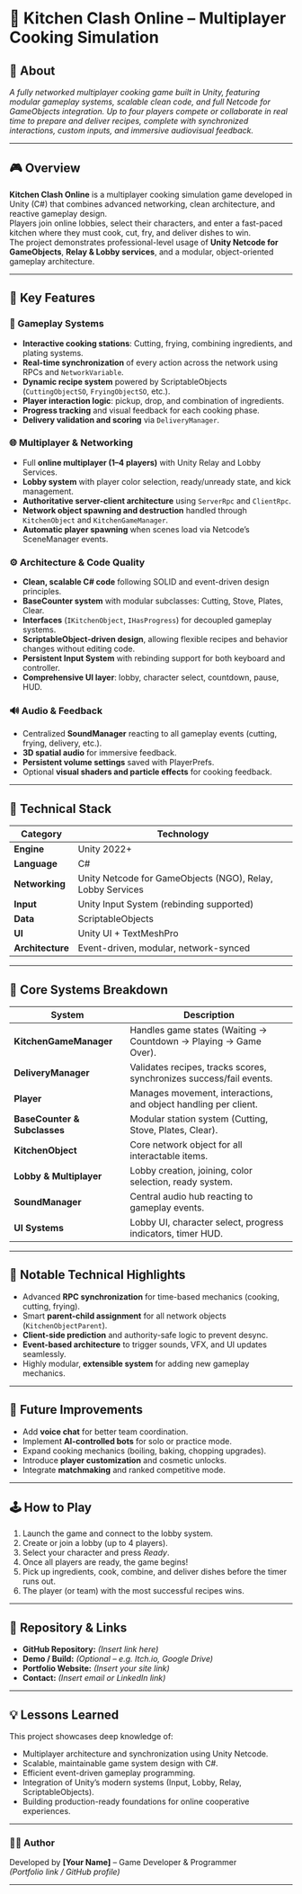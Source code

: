# 🍳 Kitchen Clash Online – Multiplayer Cooking Simulation

## 📝 About
*A fully networked multiplayer cooking game built in Unity, featuring modular gameplay systems, scalable clean code, and full Netcode for GameObjects integration. Up to four players compete or collaborate in real time to prepare and deliver recipes, complete with synchronized interactions, custom inputs, and immersive audiovisual feedback.*

---

## 🎮 Overview
**Kitchen Clash Online** is a multiplayer cooking simulation game developed in Unity (C#) that combines advanced networking, clean architecture, and reactive gameplay design.  
Players join online lobbies, select their characters, and enter a fast-paced kitchen where they must cook, cut, fry, and deliver dishes to win.  
The project demonstrates professional-level usage of **Unity Netcode for GameObjects**, **Relay & Lobby services**, and a modular, object-oriented gameplay architecture.

---

## 🔑 Key Features

### 🎯 Gameplay Systems
- **Interactive cooking stations**: Cutting, frying, combining ingredients, and plating systems.  
- **Real-time synchronization** of every action across the network using RPCs and `NetworkVariable`.  
- **Dynamic recipe system** powered by ScriptableObjects (`CuttingObjectSO`, `FryingObjectSO`, etc.).  
- **Player interaction logic**: pickup, drop, and combination of ingredients.  
- **Progress tracking** and visual feedback for each cooking phase.  
- **Delivery validation and scoring** via `DeliveryManager`.

### 🌐 Multiplayer & Networking
- Full **online multiplayer (1–4 players)** with Unity Relay and Lobby Services.  
- **Lobby system** with player color selection, ready/unready state, and kick management.  
- **Authoritative server-client architecture** using `ServerRpc` and `ClientRpc`.  
- **Network object spawning and destruction** handled through `KitchenObject` and `KitchenGameManager`.  
- **Automatic player spawning** when scenes load via Netcode’s SceneManager events.

### ⚙️ Architecture & Code Quality
- **Clean, scalable C# code** following SOLID and event-driven design principles.  
- **BaseCounter system** with modular subclasses: Cutting, Stove, Plates, Clear.  
- **Interfaces** (`IKitchenObject`, `IHasProgress`) for decoupled gameplay systems.  
- **ScriptableObject-driven design**, allowing flexible recipes and behavior changes without editing code.  
- **Persistent Input System** with rebinding support for both keyboard and controller.  
- **Comprehensive UI layer**: lobby, character select, countdown, pause, HUD.

### 🔊 Audio & Feedback
- Centralized **SoundManager** reacting to all gameplay events (cutting, frying, delivery, etc.).  
- **3D spatial audio** for immersive feedback.  
- **Persistent volume settings** saved with PlayerPrefs.  
- Optional **visual shaders and particle effects** for cooking feedback.

---

## 🧩 Technical Stack
| Category | Technology |
|-----------|-------------|
| **Engine** | Unity 2022+ |
| **Language** | C# |
| **Networking** | Unity Netcode for GameObjects (NGO), Relay, Lobby Services |
| **Input** | Unity Input System (rebinding supported) |
| **Data** | ScriptableObjects |
| **UI** | Unity UI + TextMeshPro |
| **Architecture** | Event-driven, modular, network-synced |

---

## 🧠 Core Systems Breakdown
| System | Description |
|--------|--------------|
| **KitchenGameManager** | Handles game states (Waiting → Countdown → Playing → Game Over). |
| **DeliveryManager** | Validates recipes, tracks scores, synchronizes success/fail events. |
| **Player** | Manages movement, interactions, and object handling per client. |
| **BaseCounter & Subclasses** | Modular station system (Cutting, Stove, Plates, Clear). |
| **KitchenObject** | Core network object for all interactable items. |
| **Lobby & Multiplayer** | Lobby creation, joining, color selection, ready system. |
| **SoundManager** | Central audio hub reacting to gameplay events. |
| **UI Systems** | Lobby UI, character select, progress indicators, timer HUD. |

---

## 🧪 Notable Technical Highlights
- Advanced **RPC synchronization** for time-based mechanics (cooking, cutting, frying).  
- Smart **parent-child assignment** for all network objects (`KitchenObjectParent`).  
- **Client-side prediction** and authority-safe logic to prevent desync.  
- **Event-based architecture** to trigger sounds, VFX, and UI updates seamlessly.  
- Highly modular, **extensible system** for adding new gameplay mechanics.

---

## 🚀 Future Improvements
- Add **voice chat** for better team coordination.  
- Implement **AI-controlled bots** for solo or practice mode.  
- Expand cooking mechanics (boiling, baking, chopping upgrades).  
- Introduce **player customization** and cosmetic unlocks.  
- Integrate **matchmaking** and ranked competitive mode.

---

## 🕹️ How to Play
1. Launch the game and connect to the lobby system.  
2. Create or join a lobby (up to 4 players).  
3. Select your character and press *Ready*.  
4. Once all players are ready, the game begins!  
5. Pick up ingredients, cook, combine, and deliver dishes before the timer runs out.  
6. The player (or team) with the most successful recipes wins.

---

## 📎 Repository & Links
- **GitHub Repository:** *(Insert link here)*  
- **Demo / Build:** *(Optional – e.g. Itch.io, Google Drive)*  
- **Portfolio Website:** *(Insert your site link)*  
- **Contact:** *(Insert email or LinkedIn link)*  

---

## 💡 Lessons Learned
This project showcases deep knowledge of:
- Multiplayer architecture and synchronization using Unity Netcode.  
- Scalable, maintainable game system design with C#.  
- Efficient event-driven gameplay programming.  
- Integration of Unity’s modern systems (Input, Lobby, Relay, ScriptableObjects).  
- Building production-ready foundations for online cooperative experiences.

---

### 🧑‍💻 Author
Developed by **[Your Name]** – Game Developer & Programmer  
*(Portfolio link / GitHub profile)*  

---


